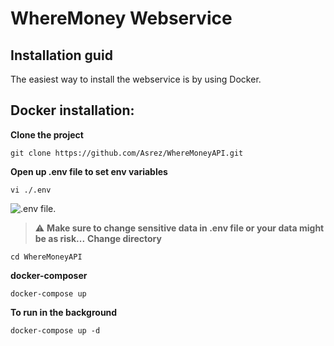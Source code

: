 # WhereMoney Webservice

## Installation guid
The easiest way to install the webservice is by using Docker.

## Docker installation:
**Clone the project**
```shell
git clone https://github.com/Asrez/WhereMoneyAPI.git
```
**Open up .env file to set env variables**
```shell
vi ./.env
```
![.env file.](https://i.postimg.cc/VL8mmJKJ/Screenshot-from-2022-02-28-21-37-03.png)
> :warning: **Make sure to change sensitive data in .env file or your data might be as risk...**
**Change directory**
```shell
cd WhereMoneyAPI
```

**docker-composer**
```shell
docker-compose up
```
**To run in the background**
```shell
docker-compose up -d
```

